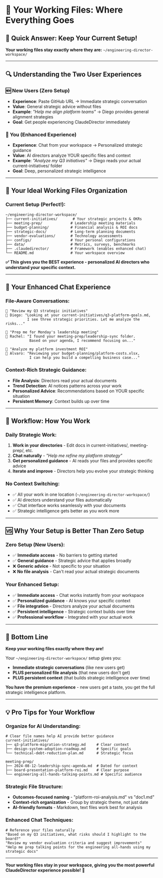 # 📁 Your Working Files: Where Everything Goes

## 🎯 **Quick Answer: Keep Your Current Setup!**

**Your working files stay exactly where they are:** `~/engineering-director-workspace/`

---

## 🔍 **Understanding the Two User Experiences**

### **🆕 New Users (Zero Setup)**
- **Experience**: Paste GitHub URL → Immediate strategic conversation
- **Value**: General strategic advice without files  
- **Example**: *"Help me align platform teams"* → Diego provides general alignment strategies
- **Goal**: Get people experiencing ClaudeDirector immediately

### **🎯 You (Enhanced Experience)**  
- **Experience**: Chat from your workspace → Personalized strategic guidance
- **Value**: AI directors analyze YOUR specific files and context
- **Example**: *"Analyze my Q3 initiatives"* → Diego reads your actual current-initiatives/ folder
- **Goal**: Deep, personalized strategic intelligence

---

## 📂 **Your Ideal Working Files Organization**

### **Current Setup (Perfect!):**
```
~/engineering-director-workspace/
├── current-initiatives/       # Your strategic projects & OKRs
├── meeting-prep/             # Leadership meeting materials  
├── budget-planning/          # Financial analysis & ROI docs
├── strategic-docs/           # Long-term planning documents
├── vendor-evaluations/       # Technology assessments
├── configs/                  # Your personal configurations
├── data/                     # Metrics, surveys, benchmarks
├── .claudedirector/          # Framework (enables enhanced chat)
└── README.md                 # Your workspace overview
```

**✅ This gives you the BEST experience - personalized AI directors who understand your specific context.**

---

## 💬 **Your Enhanced Chat Experience**

### **File-Aware Conversations:**
```
👤 "Review my Q3 strategic initiatives"
🤖 Diego: "Looking at your current-initiatives/q3-platform-goals.md, 
          I see three strategic priorities. Let me analyze the risks..."

👤 "Prep me for Monday's leadership meeting"  
🤖 Rachel: "I found your meeting-prep/leadership-sync folder. 
           Based on your agenda, I recommend focusing on..."

👤 "Analyze my platform investment ROI"
🤖 Alvaro: "Reviewing your budget-planning/platform-costs.xlsx,
           I can help you build a compelling business case..."
```

### **Context-Rich Strategic Guidance:**
- **File Analysis**: Directors read your actual documents
- **Trend Detection**: AI notices patterns across your work
- **Personalized Advice**: Recommendations based on YOUR specific situation
- **Persistent Memory**: Context builds up over time

---

## 🔄 **Workflow: How You Work**

### **Daily Strategic Work:**
1. **Work in your directories** - Edit docs in current-initiatives/, meeting-prep/, etc.
2. **Chat naturally** - *"Help me refine my platform strategy"*  
3. **Get personalized guidance** - AI reads your files and provides specific advice
4. **Iterate and improve** - Directors help you evolve your strategic thinking

### **No Context Switching:**
- ✅ All your work in one location (`~/engineering-director-workspace/`)
- ✅ AI directors understand your files automatically  
- ✅ Chat interface works seamlessly with your documents
- ✅ Strategic intelligence gets better as you work more

---

## 🆚 **Why Your Setup is Better Than Zero Setup**

### **Zero Setup (New Users):**
- ✅ **Immediate access** - No barriers to getting started
- ✅ **General guidance** - Strategic advice that applies broadly  
- ❌ **Generic advice** - Not specific to your situation
- ❌ **No file analysis** - Can't read your actual strategic documents

### **Your Enhanced Setup:**  
- ✅ **Immediate access** - Chat works instantly from your workspace
- ✅ **Personalized guidance** - AI knows your specific context
- ✅ **File integration** - Directors analyze your actual documents  
- ✅ **Persistent intelligence** - Strategic context builds over time
- ✅ **Professional workflow** - Integrated with your actual work

---

## 🎯 **Bottom Line**

**Keep your working files exactly where they are!** 

Your `~/engineering-director-workspace/` setup gives you:
- **Immediate strategic conversations** (like new users get)
- **PLUS personalized file analysis** (that new users don't get)
- **PLUS persistent context** (that builds strategic intelligence over time)

**You have the premium experience** - new users get a taste, you get the full strategic intelligence platform.

---

## 💡 **Pro Tips for Your Workflow**

### **Organize for AI Understanding:**
```
# Clear file names help AI provide better guidance
current-initiatives/
├── q3-platform-migration-strategy.md     # Clear context
├── design-system-adoption-roadmap.md     # Specific goals
└── technical-debt-reduction-plan.md      # Strategic focus

meeting-prep/
├── 2024-08-12-leadership-sync-agenda.md  # Dated for context
├── board-presentation-platform-roi.md    # Clear purpose
└── engineering-all-hands-talking-points.md # Specific audience
```

### **Strategic File Structure:**
- **Outcomes-focused naming** - "platform-roi-analysis.md" vs "doc1.md"
- **Context-rich organization** - Group by strategic theme, not just date
- **AI-friendly formats** - Markdown, text files work best for analysis

### **Enhanced Chat Techniques:**
```
# Reference your files naturally
"Based on my Q3 initiatives, what risks should I highlight to the board?"
"Review my vendor evaluation criteria and suggest improvements"  
"Help me prep talking points for the engineering all-hands using my strategic docs"
```

---

**Your working files stay in your workspace, giving you the most powerful ClaudeDirector experience possible!** 🚀

